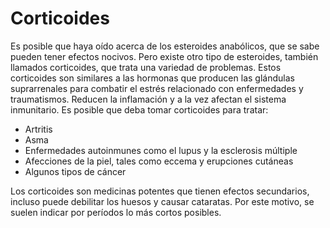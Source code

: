 Corticoides
===========


Es posible que haya oído acerca de los esteroides anabólicos, que se sabe pueden tener efectos nocivos. Pero existe otro tipo de esteroides, también llamados corticoides, que trata una variedad de problemas. Estos corticoides son similares a las hormonas que producen las glándulas suprarrenales para combatir el estrés relacionado con enfermedades y traumatismos. Reducen la inflamación y a la vez afectan el sistema inmunitario. Es posible que deba tomar corticoides para tratar:


* Artritis
* Asma
* Enfermedades autoinmunes como el lupus y la esclerosis múltiple
* Afecciones de la piel, tales como eccema y erupciones cutáneas
* Algunos tipos de cáncer


Los corticoides son medicinas potentes que tienen efectos secundarios, incluso puede debilitar los huesos y causar cataratas. Por este motivo, se suelen indicar por períodos lo más cortos posibles.

